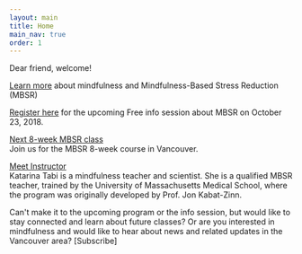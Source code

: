 ```yaml
---
layout: main
title: Home
main_nav: true
order: 1
---
```


Dear friend, welcome!

[Learn more](/mbsr/) about mindfulness and Mindfulness-Based Stress Reduction (MBSR)

[Register here](/register/) for the upcoming Free info session about MBSR on October 23, 2018.

[Next 8-week MBSR class](/course-schedule/)<br>
Join us for the MBSR 8-week course in Vancouver.

[Meet Instructor](/about/)<br>
Katarina Tabi is a mindfulness teacher and scientist. She is a qualified MBSR teacher, trained by the University of Massachusetts Medical School, where the program was originally developed by Prof. Jon Kabat-Zinn. 

Can't make it to the upcoming program or the info session, but would like to stay connected and learn about future classes? Or are you interested in mindfulness and would like to hear about news and related updates in the Vancouver area? [Subscribe]
